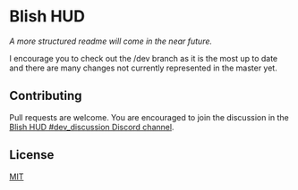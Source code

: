 # Blish HUD

_A more structured readme will come in the near future._

I encourage you to check out the /dev branch as it is the most up to date and there are many changes not currently represented in the master yet.

## Contributing
Pull requests are welcome. You are encouraged to join the discussion in the [Blish HUD #dev_discussion Discord channel](https://discord.gg/nGbd3kU).

## License
[MIT](https://choosealicense.com/licenses/mit/)

